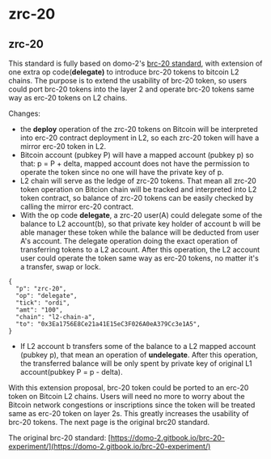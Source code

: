 # zrc-20

## zrc-20

This standard is fully based on domo-2's [brc-20 standard](https://domo-2.gitbook.io/brc-20-experiment/), with extension of one extra op code(**delegate)** to introduce brc-20 tokens to bitcoin L2 chains. The purpose is to extend the usability of brc-20 token, so users could port brc-20 tokens into the layer 2 and operate brc-20 tokens same way as erc-20 tokens on L2 chains.​



Changes:

* the **deploy** operation of the zrc-20 tokens on Bitcoin will be interpreted into erc-20 contract deployment in L2, so each zrc-20 token will have a mirror erc-20 token in L2.
* Bitcoin account (pubkey P) will have a mapped account (pubkey p) so that: p = P + delta, mapped account does not have the permission to operate the token since no one will have the private key of p.
* L2 chain will serve as the ledge of zrc-20 tokens. That mean all zrc-20 token operation on Bitcion chain will be tracked and interpreted into L2 token contract, so balance of zrc-20 tokens can be easily checked by calling the mirror erc-20 contract.
* With the op code **delegate**, a zrc-20 user(A) could delegate some of the balance to L2 account(b), so that private key holder of account b will be able manager these token while the balance will be deducted from user A's account. The delegate operation doing the exact operation of transferring tokens to a L2 account. After this operation, the L2 account user could operate the token same way as erc-20 tokens, no matter it's a transfer, swap or lock.

```
{ 
  "p": "zrc-20",
  "op": "delegate",
  "tick": "ordi",
  "amt": "100",
  "chain": "l2-chain-a",
  "to": "0x3Ea1756E8Ce21a41E15eC3F026A0eA379Cc3e1A5",
}
```

* If L2 account b transfers some of the balance to a L2 mapped account (pubkey p), that mean an operation of **undelegate**. After this operation, the transferred balance will be only spent by private key of original L1 account(pubkey P = p - delta).



​With this extension proposal, brc-20 token could be ported to an erc-20 token on Bitcoin L2 chains. Users will need no more to worry about the Bitcoin network congestions or inscriptions since the token will be treated same as erc-20 token on layer 2s. This greatly increases the usability of brc-20 tokens.​ The next page is the original brc20 standard.



The original brc-20 standard: [https://domo-2.gitbook.io/brc-20-experiment/](https://domo-2.gitbook.io/brc-20-experiment/)

